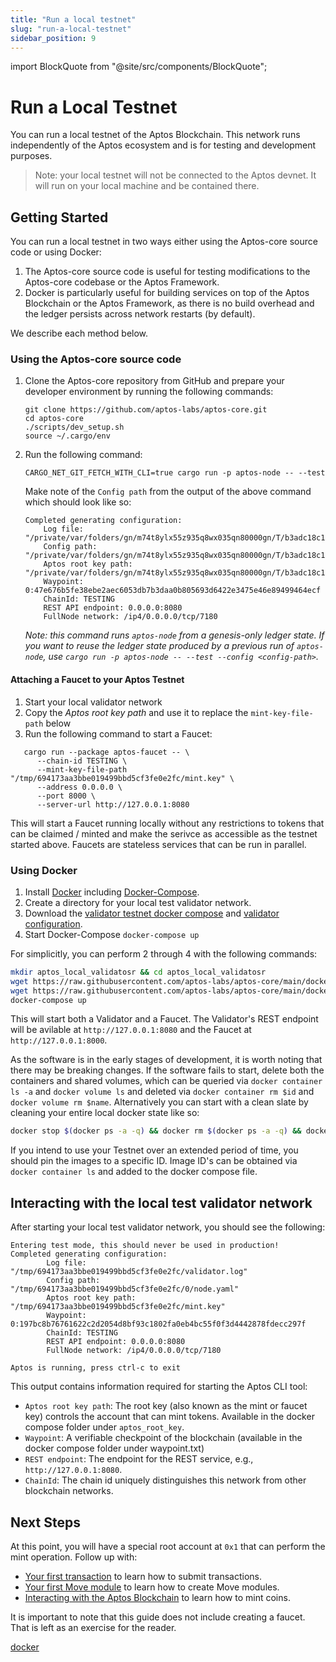 ```yaml
---
title: "Run a local testnet"
slug: "run-a-local-testnet"
sidebar_position: 9
---
```

import BlockQuote from "@site/src/components/BlockQuote";

# Run a Local Testnet

You can run a local testnet of the Aptos Blockchain. This network runs independently of the Aptos ecosystem and is for testing and development purposes.

<BlockQuote type="info">
Note: your local testnet will not be connected to the Aptos devnet. It will run on your local machine and be contained there.
</BlockQuote>

## Getting Started

You can run a local testnet in two ways either using the Aptos-core source code or using Docker:
1. The Aptos-core source code is useful for testing modifications to the Aptos-core codebase or the Aptos Framework.
2. Docker is particularly useful for building services on top of the Aptos Blockchain or the Aptos Framework, as there is no build overhead and the ledger persists across network restarts (by default).

We describe each method below.

### Using the Aptos-core source code

1. Clone the Aptos-core repository from GitHub and prepare your developer environment by running the following commands:

    ```
    git clone https://github.com/aptos-labs/aptos-core.git
    cd aptos-core
    ./scripts/dev_setup.sh
    source ~/.cargo/env
    ```
2. Run the following command:
    ```
    CARGO_NET_GIT_FETCH_WITH_CLI=true cargo run -p aptos-node -- --test
    ```

    Make note of the `Config path` from the output of the above command which should look like so:
    ```
    Completed generating configuration:
        Log file: "/private/var/folders/gn/m74t8ylx55z935q8wx035qn80000gn/T/b3adc18c144bfcc78a1541953893bc1c/validator.log"
        Config path: "/private/var/folders/gn/m74t8ylx55z935q8wx035qn80000gn/T/b3adc18c144bfcc78a1541953893bc1c/0/node.yaml"
        Aptos root key path: "/private/var/folders/gn/m74t8ylx55z935q8wx035qn80000gn/T/b3adc18c144bfcc78a1541953893bc1c/mint.key"
        Waypoint: 0:47e676b5fe38ebe2aec6053db7b3daa0b805693d6422e3475e46e89499464ecf
        ChainId: TESTING
        REST API endpoint: 0.0.0.0:8080
        FullNode network: /ip4/0.0.0.0/tcp/7180
    ```

    _Note: this command runs `aptos-node` from a genesis-only ledger state. If you want to reuse the ledger state produced by a previous run of `aptos-node`, use `cargo run -p aptos-node -- --test --config <config-path>`._

#### Attaching a Faucet to your Aptos Testnet

1. Start your local validator network
2. Copy the _Aptos root key path_ and use it to replace the `mint-key-file-path` below 
3. Run the following command to start a Faucet:
```
   cargo run --package aptos-faucet -- \
      --chain-id TESTING \
      --mint-key-file-path "/tmp/694173aa3bbe019499bbd5cf3fe0e2fc/mint.key" \
      --address 0.0.0.0 \
      --port 8000 \
      --server-url http://127.0.0.1:8080
```

This will start a Faucet running locally without any restrictions to tokens that can be claimed / minted and make the serivce as accessible as the testnet started above. Faucets are stateless services that can be run in parallel.

### Using Docker

1. Install [Docker](https://docs.docker.com/get-docker/) including [Docker-Compose](https://docs.docker.com/compose/install/).
2. Create a directory for your local test validator network.
3. Download the [validator testnet docker compose](https://github.com/aptos-labs/aptos-core/blob/main/docker/compose/validator-testnet/docker-compose.yaml) and [validator configuration](https://github.com/aptos-labs/aptos-core/blob/main/docker/compose/validator-testnet/validator_node_template.yaml).
4. Start Docker-Compose `docker-compose up`

For simplicitly, you can perform 2 through 4 with the following commands:

```bash
mkdir aptos_local_validatosr && cd aptos_local_validatosr
wget https://raw.githubusercontent.com/aptos-labs/aptos-core/main/docker/compose/validator-testnet/docker-compose.yaml
wget https://raw.githubusercontent.com/aptos-labs/aptos-core/main/docker/compose/validator-testnet/validator_node_template.yaml
docker-compose up
```

This will start both a Validator and a Faucet. The Validator's REST endpoint will be avilable at `http://127.0.0.1:8080` and the Faucet at `http://127.0.0.1:8000`.

As the software is in the early stages of development, it is worth noting that there may be breaking changes. If the software fails to start, delete both the containers and shared volumes, which can be queried via `docker container ls -a` and `docker volume ls` and deleted via `docker container rm $id` and `docker volume rm $name`. Alternatively you can start with a clean slate by cleaning your entire local docker state like so:

```bash
docker stop $(docker ps -a -q) && docker rm $(docker ps -a -q) && docker rmi $(docker images -q) && docker volume rm $(docker volume ls -q)
```

If you intend to use your Testnet over an extended period of time, you should pin the images to a specific ID. Image ID's can be obtained via `docker container ls` and added to the docker compose file.


## Interacting with the local test validator network
After starting your local test validator network, you should see the following:

```
Entering test mode, this should never be used in production!
Completed generating configuration:
        Log file: "/tmp/694173aa3bbe019499bbd5cf3fe0e2fc/validator.log"
        Config path: "/tmp/694173aa3bbe019499bbd5cf3fe0e2fc/0/node.yaml"
        Aptos root key path: "/tmp/694173aa3bbe019499bbd5cf3fe0e2fc/mint.key"
        Waypoint: 0:197bc8b76761622c2d2054d8bf93c1802fa0eb4bc55f0f3d4442878fdecc297f
        ChainId: TESTING
        REST API endpoint: 0.0.0.0:8080
        FullNode network: /ip4/0.0.0.0/tcp/7180

Aptos is running, press ctrl-c to exit
```

This output contains information required for starting the Aptos CLI tool:
* `Aptos root key path`: The root key (also known as the mint or faucet key) controls the account that can mint tokens. Available in the docker compose folder under `aptos_root_key`.
* `Waypoint`: A verifiable checkpoint of the blockchain (available in the docker compose folder under waypoint.txt)
* `REST endpoint`: The endpoint for the REST service, e.g., `http://127.0.0.1:8080`.
* `ChainId`: The chain id uniquely distinguishes this network from other blockchain networks.

## Next Steps

At this point, you will have a special root account at `0x1` that can perform the mint operation. Follow up with: 

* [Your first transaction](/tutorials/your-first-transaction) to learn how to submit transactions.
* [Your first Move module](/tutorials/your-first-move-module) to learn how to create Move modules.
* [Interacting with the Aptos Blockchain](/transactions/interacting-with-the-aptos-blockchain) to learn how to mint coins.

It is important to note that this guide does not include creating a faucet. That is left as an exercise for the reader.

[docker](https://docs.docker.com/get-docker/)

